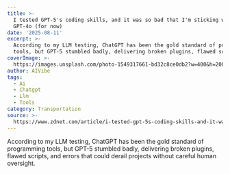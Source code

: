 ```yaml
---
title: >-
  I tested GPT-5's coding skills, and it was so bad that I'm sticking with
  GPT-4o (for now)
date: '2025-08-11'
excerpt: >-
  According to my LLM testing, ChatGPT has been the gold standard of programming
  tools, but GPT-5 stumbled badly, delivering broken plugins, flawed scri...
coverImage: >-
  https://images.unsplash.com/photo-1549317661-bd32c8ce0db2?w=400&h=200&fit=crop&auto=format
author: AIVibe
tags:
  - Ai
  - Chatgpt
  - Llm
  - Tools
category: Transportation
source: >-
  https://www.zdnet.com/article/i-tested-gpt-5s-coding-skills-and-it-was-so-bad-that-im-sticking-with-gpt-4o-for-now/
---
```

According to my LLM testing, ChatGPT has been the gold standard of programming tools, but GPT-5 stumbled badly, delivering broken plugins, flawed scripts, and errors that could derail projects without careful human oversight.
